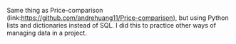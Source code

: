 Same thing as Price-comparison (link:https://github.com/andrehuang11/Price-comparison), but using Python lists and dictionaries instead of SQL. I did this to practice other ways of managing data in a project.
